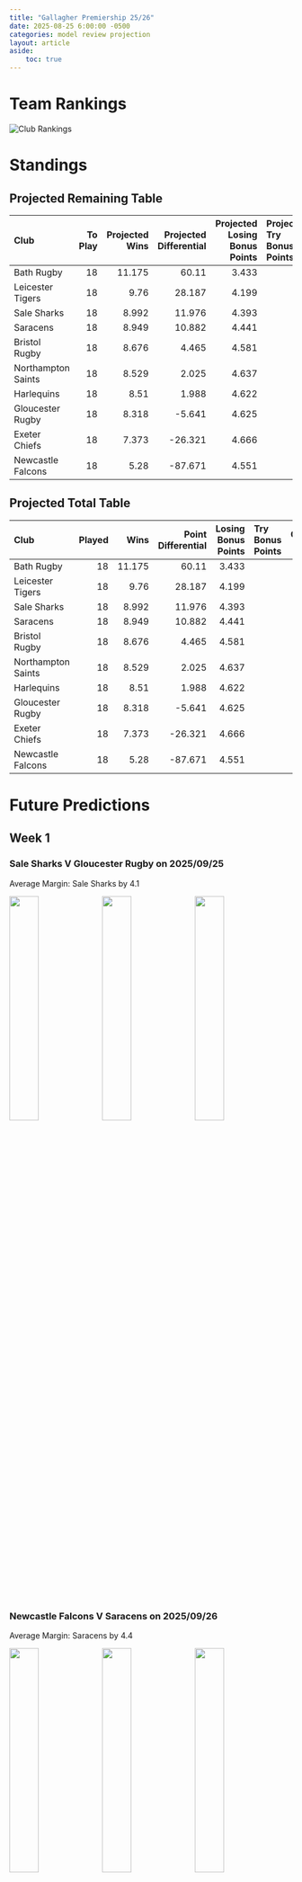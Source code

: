 ```yaml
---  
title: "Gallagher Premiership 25/26"  
date: 2025-08-25 6:00:00 -0500  
categories: model review projection  
layout: article  
aside:  
    toc: true  
---
```

# Team Rankings


![Club Rankings](plots/rankings_Gallagher_Premiership_2526.png)
# Standings

## Projected Remaining Table


| Club               |   To Play |   Projected Wins |   Projected Differential |   Projected Losing Bonus Points | Projected Try Bonus Points   |   Projected Competition Points |
|:-------------------|----------:|-----------------:|-------------------------:|--------------------------------:|:-----------------------------|-------------------------------:|
| Bath Rugby         |        18 |           11.175 |                   60.11  |                           3.433 |                              |                         49.839 |
| Leicester Tigers   |        18 |            9.76  |                   28.187 |                           4.199 |                              |                         45.033 |
| Sale Sharks        |        18 |            8.992 |                   11.976 |                           4.393 |                              |                         42.087 |
| Saracens           |        18 |            8.949 |                   10.882 |                           4.441 |                              |                         42.031 |
| Bristol Rugby      |        18 |            8.676 |                    4.465 |                           4.581 |                              |                         41.093 |
| Northampton Saints |        18 |            8.529 |                    2.025 |                           4.637 |                              |                         40.697 |
| Harlequins         |        18 |            8.51  |                    1.988 |                           4.622 |                              |                         40.602 |
| Gloucester Rugby   |        18 |            8.318 |                   -5.641 |                           4.625 |                              |                         39.671 |
| Exeter Chiefs      |        18 |            7.373 |                  -26.321 |                           4.666 |                              |                         35.984 |
| Newcastle Falcons  |        18 |            5.28  |                  -87.671 |                           4.551 |                              |                         27.111 |



## Projected Total Table


| Club               |   Played |   Wins |   Point Differential |   Losing Bonus Points | Try Bonus Points   |   Competition Points |
|:-------------------|---------:|-------:|---------------------:|----------------------:|:-------------------|---------------------:|
| Bath Rugby         |       18 | 11.175 |               60.11  |                 3.433 |                    |               49.839 |
| Leicester Tigers   |       18 |  9.76  |               28.187 |                 4.199 |                    |               45.033 |
| Sale Sharks        |       18 |  8.992 |               11.976 |                 4.393 |                    |               42.087 |
| Saracens           |       18 |  8.949 |               10.882 |                 4.441 |                    |               42.031 |
| Bristol Rugby      |       18 |  8.676 |                4.465 |                 4.581 |                    |               41.093 |
| Northampton Saints |       18 |  8.529 |                2.025 |                 4.637 |                    |               40.697 |
| Harlequins         |       18 |  8.51  |                1.988 |                 4.622 |                    |               40.602 |
| Gloucester Rugby   |       18 |  8.318 |               -5.641 |                 4.625 |                    |               39.671 |
| Exeter Chiefs      |       18 |  7.373 |              -26.321 |                 4.666 |                    |               35.984 |
| Newcastle Falcons  |       18 |  5.28  |              -87.671 |                 4.551 |                    |               27.111 |



# Future Predictions

## Week 1

### Sale Sharks V Gloucester Rugby on 2025/09/25


Average Margin: Sale Sharks by 4.1

<p float="left">
<img src="plots\2025-09-25-SaleSharks_V_GloucesterRugby_performances.png" width="32%" />
<img src="plots\2025-09-25-SaleSharks_V_GloucesterRugby_resultbar.png" width="32%" />
<img src="plots\2025-09-25-SaleSharks_V_GloucesterRugby_spreads.png" width="32%" />
</p>

### Newcastle Falcons V Saracens on 2025/09/26


Average Margin: Saracens by 4.4

<p float="left">
<img src="plots\2025-09-26-NewcastleFalcons_V_Saracens_performances.png" width="32%" />
<img src="plots\2025-09-26-NewcastleFalcons_V_Saracens_resultbar.png" width="32%" />
<img src="plots\2025-09-26-NewcastleFalcons_V_Saracens_spreads.png" width="32%" />
</p>

### Harlequins V Bath Rugby on 2025/09/26


Average Margin: Bath Rugby by 1.7

<p float="left">
<img src="plots\2025-09-26-Harlequins_V_BathRugby_performances.png" width="32%" />
<img src="plots\2025-09-26-Harlequins_V_BathRugby_resultbar.png" width="32%" />
<img src="plots\2025-09-26-Harlequins_V_BathRugby_spreads.png" width="32%" />
</p>

### Northampton Saints V Exeter Chiefs on 2025/09/28


Average Margin: Northampton Saints by 4.4

<p float="left">
<img src="plots\2025-09-28-NorthamptonSaints_V_ExeterChiefs_performances.png" width="32%" />
<img src="plots\2025-09-28-NorthamptonSaints_V_ExeterChiefs_resultbar.png" width="32%" />
<img src="plots\2025-09-28-NorthamptonSaints_V_ExeterChiefs_spreads.png" width="32%" />
</p>

### Bristol Rugby V Leicester Tigers on 2025/09/28


Average Margin: Bristol Rugby by 1.6

<p float="left">
<img src="plots\2025-09-28-BristolRugby_V_LeicesterTigers_performances.png" width="32%" />
<img src="plots\2025-09-28-BristolRugby_V_LeicesterTigers_resultbar.png" width="32%" />
<img src="plots\2025-09-28-BristolRugby_V_LeicesterTigers_spreads.png" width="32%" />
</p>

## Week 2

### Bath Rugby V Sale Sharks on 2025/10/03


Average Margin: Bath Rugby by 5.8

<p float="left">
<img src="plots\2025-10-03-BathRugby_V_SaleSharks_performances.png" width="32%" />
<img src="plots\2025-10-03-BathRugby_V_SaleSharks_resultbar.png" width="32%" />
<img src="plots\2025-10-03-BathRugby_V_SaleSharks_spreads.png" width="32%" />
</p>

### Leicester Tigers V Harlequins on 2025/10/04


Average Margin: Leicester Tigers by 4.2

<p float="left">
<img src="plots\2025-10-04-LeicesterTigers_V_Harlequins_performances.png" width="32%" />
<img src="plots\2025-10-04-LeicesterTigers_V_Harlequins_resultbar.png" width="32%" />
<img src="plots\2025-10-04-LeicesterTigers_V_Harlequins_spreads.png" width="32%" />
</p>

### Saracens V Bristol Rugby on 2025/10/04


Average Margin: Saracens by 3.0

<p float="left">
<img src="plots\2025-10-04-Saracens_V_BristolRugby_performances.png" width="32%" />
<img src="plots\2025-10-04-Saracens_V_BristolRugby_resultbar.png" width="32%" />
<img src="plots\2025-10-04-Saracens_V_BristolRugby_spreads.png" width="32%" />
</p>

### Exeter Chiefs V Newcastle Falcons on 2025/10/04


Average Margin: Exeter Chiefs by 7.4

<p float="left">
<img src="plots\2025-10-04-ExeterChiefs_V_NewcastleFalcons_performances.png" width="32%" />
<img src="plots\2025-10-04-ExeterChiefs_V_NewcastleFalcons_resultbar.png" width="32%" />
<img src="plots\2025-10-04-ExeterChiefs_V_NewcastleFalcons_spreads.png" width="32%" />
</p>

### Gloucester Rugby V Northampton Saints on 2025/10/05


Average Margin: Gloucester Rugby by 2.3

<p float="left">
<img src="plots\2025-10-05-GloucesterRugby_V_NorthamptonSaints_performances.png" width="32%" />
<img src="plots\2025-10-05-GloucesterRugby_V_NorthamptonSaints_resultbar.png" width="32%" />
<img src="plots\2025-10-05-GloucesterRugby_V_NorthamptonSaints_spreads.png" width="32%" />
</p>

## Week 3

### Sale Sharks V Newcastle Falcons on 2025/10/10


Average Margin: Sale Sharks by 8.6

<p float="left">
<img src="plots\2025-10-10-SaleSharks_V_NewcastleFalcons_performances.png" width="32%" />
<img src="plots\2025-10-10-SaleSharks_V_NewcastleFalcons_resultbar.png" width="32%" />
<img src="plots\2025-10-10-SaleSharks_V_NewcastleFalcons_spreads.png" width="32%" />
</p>

### Bristol Rugby V Exeter Chiefs on 2025/10/11


Average Margin: Bristol Rugby by 4.6

<p float="left">
<img src="plots\2025-10-11-BristolRugby_V_ExeterChiefs_performances.png" width="32%" />
<img src="plots\2025-10-11-BristolRugby_V_ExeterChiefs_resultbar.png" width="32%" />
<img src="plots\2025-10-11-BristolRugby_V_ExeterChiefs_spreads.png" width="32%" />
</p>

### Northampton Saints V Leicester Tigers on 2025/10/11


Average Margin: Northampton Saints by 0.7

<p float="left">
<img src="plots\2025-10-11-NorthamptonSaints_V_LeicesterTigers_performances.png" width="32%" />
<img src="plots\2025-10-11-NorthamptonSaints_V_LeicesterTigers_resultbar.png" width="32%" />
<img src="plots\2025-10-11-NorthamptonSaints_V_LeicesterTigers_spreads.png" width="32%" />
</p>

### Bath Rugby V Gloucester Rugby on 2025/10/11


Average Margin: Bath Rugby by 6.7

<p float="left">
<img src="plots\2025-10-11-BathRugby_V_GloucesterRugby_performances.png" width="32%" />
<img src="plots\2025-10-11-BathRugby_V_GloucesterRugby_resultbar.png" width="32%" />
<img src="plots\2025-10-11-BathRugby_V_GloucesterRugby_spreads.png" width="32%" />
</p>

### Harlequins V Saracens on 2025/10/12


Average Margin: Harlequins by 2.2

<p float="left">
<img src="plots\2025-10-12-Harlequins_V_Saracens_performances.png" width="32%" />
<img src="plots\2025-10-12-Harlequins_V_Saracens_resultbar.png" width="32%" />
<img src="plots\2025-10-12-Harlequins_V_Saracens_spreads.png" width="32%" />
</p>

## Week 4

### Gloucester Rugby V Bristol Rugby on 2025/10/17


Average Margin: Gloucester Rugby by 1.8

<p float="left">
<img src="plots\2025-10-17-GloucesterRugby_V_BristolRugby_performances.png" width="32%" />
<img src="plots\2025-10-17-GloucesterRugby_V_BristolRugby_resultbar.png" width="32%" />
<img src="plots\2025-10-17-GloucesterRugby_V_BristolRugby_spreads.png" width="32%" />
</p>

### Newcastle Falcons V Northampton Saints on 2025/10/17


Average Margin: Northampton Saints by 3.7

<p float="left">
<img src="plots\2025-10-17-NewcastleFalcons_V_NorthamptonSaints_performances.png" width="32%" />
<img src="plots\2025-10-17-NewcastleFalcons_V_NorthamptonSaints_resultbar.png" width="32%" />
<img src="plots\2025-10-17-NewcastleFalcons_V_NorthamptonSaints_spreads.png" width="32%" />
</p>

### Leicester Tigers V Bath Rugby on 2025/10/18


Average Margin: Leicester Tigers by 0.6

<p float="left">
<img src="plots\2025-10-18-LeicesterTigers_V_BathRugby_performances.png" width="32%" />
<img src="plots\2025-10-18-LeicesterTigers_V_BathRugby_resultbar.png" width="32%" />
<img src="plots\2025-10-18-LeicesterTigers_V_BathRugby_spreads.png" width="32%" />
</p>

### Saracens V Sale Sharks on 2025/10/18


Average Margin: Saracens by 3.2

<p float="left">
<img src="plots\2025-10-18-Saracens_V_SaleSharks_performances.png" width="32%" />
<img src="plots\2025-10-18-Saracens_V_SaleSharks_resultbar.png" width="32%" />
<img src="plots\2025-10-18-Saracens_V_SaleSharks_spreads.png" width="32%" />
</p>

### Exeter Chiefs V Harlequins on 2025/10/19


Average Margin: Exeter Chiefs by 0.4

<p float="left">
<img src="plots\2025-10-19-ExeterChiefs_V_Harlequins_performances.png" width="32%" />
<img src="plots\2025-10-19-ExeterChiefs_V_Harlequins_resultbar.png" width="32%" />
<img src="plots\2025-10-19-ExeterChiefs_V_Harlequins_spreads.png" width="32%" />
</p>

## Week 5

### Northampton Saints V Saracens on 2025/10/24


Average Margin: Northampton Saints by 2.0

<p float="left">
<img src="plots\2025-10-24-NorthamptonSaints_V_Saracens_performances.png" width="32%" />
<img src="plots\2025-10-24-NorthamptonSaints_V_Saracens_resultbar.png" width="32%" />
<img src="plots\2025-10-24-NorthamptonSaints_V_Saracens_spreads.png" width="32%" />
</p>

### Harlequins V Newcastle Falcons on 2025/10/25


Average Margin: Harlequins by 8.3

<p float="left">
<img src="plots\2025-10-25-Harlequins_V_NewcastleFalcons_performances.png" width="32%" />
<img src="plots\2025-10-25-Harlequins_V_NewcastleFalcons_resultbar.png" width="32%" />
<img src="plots\2025-10-25-Harlequins_V_NewcastleFalcons_spreads.png" width="32%" />
</p>

### Leicester Tigers V Sale Sharks on 2025/10/25


Average Margin: Leicester Tigers by 4.6

<p float="left">
<img src="plots\2025-10-25-LeicesterTigers_V_SaleSharks_performances.png" width="32%" />
<img src="plots\2025-10-25-LeicesterTigers_V_SaleSharks_resultbar.png" width="32%" />
<img src="plots\2025-10-25-LeicesterTigers_V_SaleSharks_spreads.png" width="32%" />
</p>

### Exeter Chiefs V Gloucester Rugby on 2025/10/25


Average Margin: Exeter Chiefs by 1.7

<p float="left">
<img src="plots\2025-10-25-ExeterChiefs_V_GloucesterRugby_performances.png" width="32%" />
<img src="plots\2025-10-25-ExeterChiefs_V_GloucesterRugby_resultbar.png" width="32%" />
<img src="plots\2025-10-25-ExeterChiefs_V_GloucesterRugby_spreads.png" width="32%" />
</p>

### Bath Rugby V Bristol Rugby on 2025/10/25


Average Margin: Bath Rugby by 6.3

<p float="left">
<img src="plots\2025-10-25-BathRugby_V_BristolRugby_performances.png" width="32%" />
<img src="plots\2025-10-25-BathRugby_V_BristolRugby_resultbar.png" width="32%" />
<img src="plots\2025-10-25-BathRugby_V_BristolRugby_spreads.png" width="32%" />
</p>

## Week 6

### Newcastle Falcons V Leicester Tigers on 2025/11/28


Average Margin: Leicester Tigers by 4.1

<p float="left">
<img src="plots\2025-11-28-NewcastleFalcons_V_LeicesterTigers_performances.png" width="32%" />
<img src="plots\2025-11-28-NewcastleFalcons_V_LeicesterTigers_resultbar.png" width="32%" />
<img src="plots\2025-11-28-NewcastleFalcons_V_LeicesterTigers_spreads.png" width="32%" />
</p>

### Sale Sharks V Exeter Chiefs on 2025/11/28


Average Margin: Sale Sharks by 5.3

<p float="left">
<img src="plots\2025-11-28-SaleSharks_V_ExeterChiefs_performances.png" width="32%" />
<img src="plots\2025-11-28-SaleSharks_V_ExeterChiefs_resultbar.png" width="32%" />
<img src="plots\2025-11-28-SaleSharks_V_ExeterChiefs_spreads.png" width="32%" />
</p>

### Gloucester Rugby V Harlequins on 2025/11/29


Average Margin: Gloucester Rugby by 2.1

<p float="left">
<img src="plots\2025-11-29-GloucesterRugby_V_Harlequins_performances.png" width="32%" />
<img src="plots\2025-11-29-GloucesterRugby_V_Harlequins_resultbar.png" width="32%" />
<img src="plots\2025-11-29-GloucesterRugby_V_Harlequins_spreads.png" width="32%" />
</p>

### Bristol Rugby V Northampton Saints on 2025/11/29


Average Margin: Bristol Rugby by 2.9

<p float="left">
<img src="plots\2025-11-29-BristolRugby_V_NorthamptonSaints_performances.png" width="32%" />
<img src="plots\2025-11-29-BristolRugby_V_NorthamptonSaints_resultbar.png" width="32%" />
<img src="plots\2025-11-29-BristolRugby_V_NorthamptonSaints_spreads.png" width="32%" />
</p>

### Saracens V Bath Rugby on 2025/11/30


Average Margin: Bath Rugby by 0.2

<p float="left">
<img src="plots\2025-11-30-Saracens_V_BathRugby_performances.png" width="32%" />
<img src="plots\2025-11-30-Saracens_V_BathRugby_resultbar.png" width="32%" />
<img src="plots\2025-11-30-Saracens_V_BathRugby_spreads.png" width="32%" />
</p>

## Week 7

### Leicester Tigers V Gloucester Rugby on 2025/12/19


Average Margin: Leicester Tigers by 4.1

<p float="left">
<img src="plots\2025-12-19-LeicesterTigers_V_GloucesterRugby_performances.png" width="32%" />
<img src="plots\2025-12-19-LeicesterTigers_V_GloucesterRugby_resultbar.png" width="32%" />
<img src="plots\2025-12-19-LeicesterTigers_V_GloucesterRugby_spreads.png" width="32%" />
</p>

### Harlequins V Bristol Rugby on 2025/12/20


Average Margin: Harlequins by 1.9

<p float="left">
<img src="plots\2025-12-20-Harlequins_V_BristolRugby_performances.png" width="32%" />
<img src="plots\2025-12-20-Harlequins_V_BristolRugby_resultbar.png" width="32%" />
<img src="plots\2025-12-20-Harlequins_V_BristolRugby_spreads.png" width="32%" />
</p>

### Northampton Saints V Sale Sharks on 2025/12/20


Average Margin: Northampton Saints by 2.2

<p float="left">
<img src="plots\2025-12-20-NorthamptonSaints_V_SaleSharks_performances.png" width="32%" />
<img src="plots\2025-12-20-NorthamptonSaints_V_SaleSharks_resultbar.png" width="32%" />
<img src="plots\2025-12-20-NorthamptonSaints_V_SaleSharks_spreads.png" width="32%" />
</p>

### Saracens V Exeter Chiefs on 2025/12/20


Average Margin: Saracens by 4.9

<p float="left">
<img src="plots\2025-12-20-Saracens_V_ExeterChiefs_performances.png" width="32%" />
<img src="plots\2025-12-20-Saracens_V_ExeterChiefs_resultbar.png" width="32%" />
<img src="plots\2025-12-20-Saracens_V_ExeterChiefs_spreads.png" width="32%" />
</p>

### Newcastle Falcons V Bath Rugby on 2025/12/21


Average Margin: Bath Rugby by 5.3

<p float="left">
<img src="plots\2025-12-21-NewcastleFalcons_V_BathRugby_performances.png" width="32%" />
<img src="plots\2025-12-21-NewcastleFalcons_V_BathRugby_resultbar.png" width="32%" />
<img src="plots\2025-12-21-NewcastleFalcons_V_BathRugby_spreads.png" width="32%" />
</p>

## Week 8

### Sale Sharks V Harlequins on 2025/12/26


Average Margin: Sale Sharks by 2.4

<p float="left">
<img src="plots\2025-12-26-SaleSharks_V_Harlequins_performances.png" width="32%" />
<img src="plots\2025-12-26-SaleSharks_V_Harlequins_resultbar.png" width="32%" />
<img src="plots\2025-12-26-SaleSharks_V_Harlequins_spreads.png" width="32%" />
</p>

### Bristol Rugby V Newcastle Falcons on 2025/12/27


Average Margin: Bristol Rugby by 7.7

<p float="left">
<img src="plots\2025-12-27-BristolRugby_V_NewcastleFalcons_performances.png" width="32%" />
<img src="plots\2025-12-27-BristolRugby_V_NewcastleFalcons_resultbar.png" width="32%" />
<img src="plots\2025-12-27-BristolRugby_V_NewcastleFalcons_spreads.png" width="32%" />
</p>

### Bath Rugby V Northampton Saints on 2025/12/27


Average Margin: Bath Rugby by 5.5

<p float="left">
<img src="plots\2025-12-27-BathRugby_V_NorthamptonSaints_performances.png" width="32%" />
<img src="plots\2025-12-27-BathRugby_V_NorthamptonSaints_resultbar.png" width="32%" />
<img src="plots\2025-12-27-BathRugby_V_NorthamptonSaints_spreads.png" width="32%" />
</p>

### Gloucester Rugby V Saracens on 2025/12/27


Average Margin: Gloucester Rugby by 2.7

<p float="left">
<img src="plots\2025-12-27-GloucesterRugby_V_Saracens_performances.png" width="32%" />
<img src="plots\2025-12-27-GloucesterRugby_V_Saracens_resultbar.png" width="32%" />
<img src="plots\2025-12-27-GloucesterRugby_V_Saracens_spreads.png" width="32%" />
</p>

### Exeter Chiefs V Leicester Tigers on 2025/12/28


Average Margin: Exeter Chiefs by 0.2

<p float="left">
<img src="plots\2025-12-28-ExeterChiefs_V_LeicesterTigers_performances.png" width="32%" />
<img src="plots\2025-12-28-ExeterChiefs_V_LeicesterTigers_resultbar.png" width="32%" />
<img src="plots\2025-12-28-ExeterChiefs_V_LeicesterTigers_spreads.png" width="32%" />
</p>

## Week 9

### Bristol Rugby V Sale Sharks on 2026/01/02


Average Margin: Bristol Rugby by 2.3

<p float="left">
<img src="plots\2026-01-02-BristolRugby_V_SaleSharks_performances.png" width="32%" />
<img src="plots\2026-01-02-BristolRugby_V_SaleSharks_resultbar.png" width="32%" />
<img src="plots\2026-01-02-BristolRugby_V_SaleSharks_spreads.png" width="32%" />
</p>

### Newcastle Falcons V Gloucester Rugby on 2026/01/02


Average Margin: Gloucester Rugby by 1.2

<p float="left">
<img src="plots\2026-01-02-NewcastleFalcons_V_GloucesterRugby_performances.png" width="32%" />
<img src="plots\2026-01-02-NewcastleFalcons_V_GloucesterRugby_resultbar.png" width="32%" />
<img src="plots\2026-01-02-NewcastleFalcons_V_GloucesterRugby_spreads.png" width="32%" />
</p>

### Northampton Saints V Harlequins on 2026/01/03


Average Margin: Northampton Saints by 2.2

<p float="left">
<img src="plots\2026-01-03-NorthamptonSaints_V_Harlequins_performances.png" width="32%" />
<img src="plots\2026-01-03-NorthamptonSaints_V_Harlequins_resultbar.png" width="32%" />
<img src="plots\2026-01-03-NorthamptonSaints_V_Harlequins_spreads.png" width="32%" />
</p>

### Bath Rugby V Exeter Chiefs on 2026/01/03


Average Margin: Bath Rugby by 6.9

<p float="left">
<img src="plots\2026-01-03-BathRugby_V_ExeterChiefs_performances.png" width="32%" />
<img src="plots\2026-01-03-BathRugby_V_ExeterChiefs_resultbar.png" width="32%" />
<img src="plots\2026-01-03-BathRugby_V_ExeterChiefs_spreads.png" width="32%" />
</p>

### Leicester Tigers V Saracens on 2026/01/04


Average Margin: Leicester Tigers by 4.0

<p float="left">
<img src="plots\2026-01-04-LeicesterTigers_V_Saracens_performances.png" width="32%" />
<img src="plots\2026-01-04-LeicesterTigers_V_Saracens_resultbar.png" width="32%" />
<img src="plots\2026-01-04-LeicesterTigers_V_Saracens_spreads.png" width="32%" />
</p>

## Week 10

### Sale Sharks V Northampton Saints on 2026/01/24


Average Margin: Sale Sharks by 3.7

<p float="left">
<img src="plots\2026-01-24-SaleSharks_V_NorthamptonSaints_performances.png" width="32%" />
<img src="plots\2026-01-24-SaleSharks_V_NorthamptonSaints_resultbar.png" width="32%" />
<img src="plots\2026-01-24-SaleSharks_V_NorthamptonSaints_spreads.png" width="32%" />
</p>

### Saracens V Newcastle Falcons on 2026/01/24


Average Margin: Saracens by 6.6

<p float="left">
<img src="plots\2026-01-24-Saracens_V_NewcastleFalcons_performances.png" width="32%" />
<img src="plots\2026-01-24-Saracens_V_NewcastleFalcons_resultbar.png" width="32%" />
<img src="plots\2026-01-24-Saracens_V_NewcastleFalcons_spreads.png" width="32%" />
</p>

### Exeter Chiefs V Bristol Rugby on 2026/01/24


Average Margin: Exeter Chiefs by 1.5

<p float="left">
<img src="plots\2026-01-24-ExeterChiefs_V_BristolRugby_performances.png" width="32%" />
<img src="plots\2026-01-24-ExeterChiefs_V_BristolRugby_resultbar.png" width="32%" />
<img src="plots\2026-01-24-ExeterChiefs_V_BristolRugby_spreads.png" width="32%" />
</p>

### Harlequins V Leicester Tigers on 2026/01/24


Average Margin: Harlequins by 1.5

<p float="left">
<img src="plots\2026-01-24-Harlequins_V_LeicesterTigers_performances.png" width="32%" />
<img src="plots\2026-01-24-Harlequins_V_LeicesterTigers_resultbar.png" width="32%" />
<img src="plots\2026-01-24-Harlequins_V_LeicesterTigers_spreads.png" width="32%" />
</p>

### Gloucester Rugby V Bath Rugby on 2026/01/24


Average Margin: Bath Rugby by 0.4

<p float="left">
<img src="plots\2026-01-24-GloucesterRugby_V_BathRugby_performances.png" width="32%" />
<img src="plots\2026-01-24-GloucesterRugby_V_BathRugby_resultbar.png" width="32%" />
<img src="plots\2026-01-24-GloucesterRugby_V_BathRugby_spreads.png" width="32%" />
</p>

## Week 11

### Exeter Chiefs V Sale Sharks on 2026/03/21


Average Margin: Exeter Chiefs by 1.0

<p float="left">
<img src="plots\2026-03-21-ExeterChiefs_V_SaleSharks_performances.png" width="32%" />
<img src="plots\2026-03-21-ExeterChiefs_V_SaleSharks_resultbar.png" width="32%" />
<img src="plots\2026-03-21-ExeterChiefs_V_SaleSharks_spreads.png" width="32%" />
</p>

### Bath Rugby V Saracens on 2026/03/21


Average Margin: Bath Rugby by 4.5

<p float="left">
<img src="plots\2026-03-21-BathRugby_V_Saracens_performances.png" width="32%" />
<img src="plots\2026-03-21-BathRugby_V_Saracens_resultbar.png" width="32%" />
<img src="plots\2026-03-21-BathRugby_V_Saracens_spreads.png" width="32%" />
</p>

### Harlequins V Gloucester Rugby on 2026/03/21


Average Margin: Harlequins by 2.7

<p float="left">
<img src="plots\2026-03-21-Harlequins_V_GloucesterRugby_performances.png" width="32%" />
<img src="plots\2026-03-21-Harlequins_V_GloucesterRugby_resultbar.png" width="32%" />
<img src="plots\2026-03-21-Harlequins_V_GloucesterRugby_spreads.png" width="32%" />
</p>

### Leicester Tigers V Bristol Rugby on 2026/03/21


Average Margin: Leicester Tigers by 4.0

<p float="left">
<img src="plots\2026-03-21-LeicesterTigers_V_BristolRugby_performances.png" width="32%" />
<img src="plots\2026-03-21-LeicesterTigers_V_BristolRugby_resultbar.png" width="32%" />
<img src="plots\2026-03-21-LeicesterTigers_V_BristolRugby_spreads.png" width="32%" />
</p>

### Northampton Saints V Newcastle Falcons on 2026/03/21


Average Margin: Northampton Saints by 5.9

<p float="left">
<img src="plots\2026-03-21-NorthamptonSaints_V_NewcastleFalcons_performances.png" width="32%" />
<img src="plots\2026-03-21-NorthamptonSaints_V_NewcastleFalcons_resultbar.png" width="32%" />
<img src="plots\2026-03-21-NorthamptonSaints_V_NewcastleFalcons_spreads.png" width="32%" />
</p>

## Week 12

### Saracens V Northampton Saints on 2026/03/28


Average Margin: Saracens by 3.1

<p float="left">
<img src="plots\2026-03-28-Saracens_V_NorthamptonSaints_performances.png" width="32%" />
<img src="plots\2026-03-28-Saracens_V_NorthamptonSaints_resultbar.png" width="32%" />
<img src="plots\2026-03-28-Saracens_V_NorthamptonSaints_spreads.png" width="32%" />
</p>

### Sale Sharks V Bath Rugby on 2026/03/28


Average Margin: Sale Sharks by 0.7

<p float="left">
<img src="plots\2026-03-28-SaleSharks_V_BathRugby_performances.png" width="32%" />
<img src="plots\2026-03-28-SaleSharks_V_BathRugby_resultbar.png" width="32%" />
<img src="plots\2026-03-28-SaleSharks_V_BathRugby_spreads.png" width="32%" />
</p>

### Bristol Rugby V Harlequins on 2026/03/28


Average Margin: Bristol Rugby by 2.6

<p float="left">
<img src="plots\2026-03-28-BristolRugby_V_Harlequins_performances.png" width="32%" />
<img src="plots\2026-03-28-BristolRugby_V_Harlequins_resultbar.png" width="32%" />
<img src="plots\2026-03-28-BristolRugby_V_Harlequins_spreads.png" width="32%" />
</p>

### Newcastle Falcons V Exeter Chiefs on 2026/03/28


Average Margin: Newcastle Falcons by 0.8

<p float="left">
<img src="plots\2026-03-28-NewcastleFalcons_V_ExeterChiefs_performances.png" width="32%" />
<img src="plots\2026-03-28-NewcastleFalcons_V_ExeterChiefs_resultbar.png" width="32%" />
<img src="plots\2026-03-28-NewcastleFalcons_V_ExeterChiefs_spreads.png" width="32%" />
</p>

### Gloucester Rugby V Leicester Tigers on 2026/03/28


Average Margin: Gloucester Rugby by 1.6

<p float="left">
<img src="plots\2026-03-28-GloucesterRugby_V_LeicesterTigers_performances.png" width="32%" />
<img src="plots\2026-03-28-GloucesterRugby_V_LeicesterTigers_resultbar.png" width="32%" />
<img src="plots\2026-03-28-GloucesterRugby_V_LeicesterTigers_spreads.png" width="32%" />
</p>

## Week 13

### Exeter Chiefs V Northampton Saints on 2026/04/18


Average Margin: Exeter Chiefs by 1.2

<p float="left">
<img src="plots\2026-04-18-ExeterChiefs_V_NorthamptonSaints_performances.png" width="32%" />
<img src="plots\2026-04-18-ExeterChiefs_V_NorthamptonSaints_resultbar.png" width="32%" />
<img src="plots\2026-04-18-ExeterChiefs_V_NorthamptonSaints_spreads.png" width="32%" />
</p>

### Bristol Rugby V Gloucester Rugby on 2026/04/18


Average Margin: Bristol Rugby by 3.2

<p float="left">
<img src="plots\2026-04-18-BristolRugby_V_GloucesterRugby_performances.png" width="32%" />
<img src="plots\2026-04-18-BristolRugby_V_GloucesterRugby_resultbar.png" width="32%" />
<img src="plots\2026-04-18-BristolRugby_V_GloucesterRugby_spreads.png" width="32%" />
</p>

### Sale Sharks V Saracens on 2026/04/18


Average Margin: Sale Sharks by 2.9

<p float="left">
<img src="plots\2026-04-18-SaleSharks_V_Saracens_performances.png" width="32%" />
<img src="plots\2026-04-18-SaleSharks_V_Saracens_resultbar.png" width="32%" />
<img src="plots\2026-04-18-SaleSharks_V_Saracens_spreads.png" width="32%" />
</p>

### Bath Rugby V Harlequins on 2026/04/18


Average Margin: Bath Rugby by 4.6

<p float="left">
<img src="plots\2026-04-18-BathRugby_V_Harlequins_performances.png" width="32%" />
<img src="plots\2026-04-18-BathRugby_V_Harlequins_resultbar.png" width="32%" />
<img src="plots\2026-04-18-BathRugby_V_Harlequins_spreads.png" width="32%" />
</p>

### Leicester Tigers V Newcastle Falcons on 2026/04/18


Average Margin: Leicester Tigers by 7.5

<p float="left">
<img src="plots\2026-04-18-LeicesterTigers_V_NewcastleFalcons_performances.png" width="32%" />
<img src="plots\2026-04-18-LeicesterTigers_V_NewcastleFalcons_resultbar.png" width="32%" />
<img src="plots\2026-04-18-LeicesterTigers_V_NewcastleFalcons_spreads.png" width="32%" />
</p>

## Week 14

### Saracens V Leicester Tigers on 2026/04/25


Average Margin: Saracens by 1.9

<p float="left">
<img src="plots\2026-04-25-Saracens_V_LeicesterTigers_performances.png" width="32%" />
<img src="plots\2026-04-25-Saracens_V_LeicesterTigers_resultbar.png" width="32%" />
<img src="plots\2026-04-25-Saracens_V_LeicesterTigers_spreads.png" width="32%" />
</p>

### Northampton Saints V Bath Rugby on 2026/04/25


Average Margin: Bath Rugby by 0.2

<p float="left">
<img src="plots\2026-04-25-NorthamptonSaints_V_BathRugby_performances.png" width="32%" />
<img src="plots\2026-04-25-NorthamptonSaints_V_BathRugby_resultbar.png" width="32%" />
<img src="plots\2026-04-25-NorthamptonSaints_V_BathRugby_spreads.png" width="32%" />
</p>

### Gloucester Rugby V Exeter Chiefs on 2026/04/25


Average Margin: Gloucester Rugby by 4.5

<p float="left">
<img src="plots\2026-04-25-GloucesterRugby_V_ExeterChiefs_performances.png" width="32%" />
<img src="plots\2026-04-25-GloucesterRugby_V_ExeterChiefs_resultbar.png" width="32%" />
<img src="plots\2026-04-25-GloucesterRugby_V_ExeterChiefs_spreads.png" width="32%" />
</p>

### Newcastle Falcons V Bristol Rugby on 2026/04/25


Average Margin: Bristol Rugby by 1.5

<p float="left">
<img src="plots\2026-04-25-NewcastleFalcons_V_BristolRugby_performances.png" width="32%" />
<img src="plots\2026-04-25-NewcastleFalcons_V_BristolRugby_resultbar.png" width="32%" />
<img src="plots\2026-04-25-NewcastleFalcons_V_BristolRugby_spreads.png" width="32%" />
</p>

### Harlequins V Sale Sharks on 2026/04/25


Average Margin: Harlequins by 1.5

<p float="left">
<img src="plots\2026-04-25-Harlequins_V_SaleSharks_performances.png" width="32%" />
<img src="plots\2026-04-25-Harlequins_V_SaleSharks_resultbar.png" width="32%" />
<img src="plots\2026-04-25-Harlequins_V_SaleSharks_spreads.png" width="32%" />
</p>

## Week 15

### Gloucester Rugby V Sale Sharks on 2026/05/09


Average Margin: Gloucester Rugby by 2.1

<p float="left">
<img src="plots\2026-05-09-GloucesterRugby_V_SaleSharks_performances.png" width="32%" />
<img src="plots\2026-05-09-GloucesterRugby_V_SaleSharks_resultbar.png" width="32%" />
<img src="plots\2026-05-09-GloucesterRugby_V_SaleSharks_spreads.png" width="32%" />
</p>

### Newcastle Falcons V Harlequins on 2026/05/09


Average Margin: Harlequins by 1.1

<p float="left">
<img src="plots\2026-05-09-NewcastleFalcons_V_Harlequins_performances.png" width="32%" />
<img src="plots\2026-05-09-NewcastleFalcons_V_Harlequins_resultbar.png" width="32%" />
<img src="plots\2026-05-09-NewcastleFalcons_V_Harlequins_spreads.png" width="32%" />
</p>

### Bristol Rugby V Saracens on 2026/05/09


Average Margin: Bristol Rugby by 2.1

<p float="left">
<img src="plots\2026-05-09-BristolRugby_V_Saracens_performances.png" width="32%" />
<img src="plots\2026-05-09-BristolRugby_V_Saracens_resultbar.png" width="32%" />
<img src="plots\2026-05-09-BristolRugby_V_Saracens_spreads.png" width="32%" />
</p>

### Exeter Chiefs V Bath Rugby on 2026/05/09


Average Margin: Bath Rugby by 1.3

<p float="left">
<img src="plots\2026-05-09-ExeterChiefs_V_BathRugby_performances.png" width="32%" />
<img src="plots\2026-05-09-ExeterChiefs_V_BathRugby_resultbar.png" width="32%" />
<img src="plots\2026-05-09-ExeterChiefs_V_BathRugby_spreads.png" width="32%" />
</p>

### Leicester Tigers V Northampton Saints on 2026/05/09


Average Margin: Leicester Tigers by 3.7

<p float="left">
<img src="plots\2026-05-09-LeicesterTigers_V_NorthamptonSaints_performances.png" width="32%" />
<img src="plots\2026-05-09-LeicesterTigers_V_NorthamptonSaints_resultbar.png" width="32%" />
<img src="plots\2026-05-09-LeicesterTigers_V_NorthamptonSaints_spreads.png" width="32%" />
</p>

## Week 16

### Sale Sharks V Leicester Tigers on 2026/05/16


Average Margin: Sale Sharks by 2.4

<p float="left">
<img src="plots\2026-05-16-SaleSharks_V_LeicesterTigers_performances.png" width="32%" />
<img src="plots\2026-05-16-SaleSharks_V_LeicesterTigers_resultbar.png" width="32%" />
<img src="plots\2026-05-16-SaleSharks_V_LeicesterTigers_spreads.png" width="32%" />
</p>

### Bath Rugby V Newcastle Falcons on 2026/05/16


Average Margin: Bath Rugby by 8.2

<p float="left">
<img src="plots\2026-05-16-BathRugby_V_NewcastleFalcons_performances.png" width="32%" />
<img src="plots\2026-05-16-BathRugby_V_NewcastleFalcons_resultbar.png" width="32%" />
<img src="plots\2026-05-16-BathRugby_V_NewcastleFalcons_spreads.png" width="32%" />
</p>

### Saracens V Gloucester Rugby on 2026/05/16


Average Margin: Saracens by 3.8

<p float="left">
<img src="plots\2026-05-16-Saracens_V_GloucesterRugby_performances.png" width="32%" />
<img src="plots\2026-05-16-Saracens_V_GloucesterRugby_resultbar.png" width="32%" />
<img src="plots\2026-05-16-Saracens_V_GloucesterRugby_spreads.png" width="32%" />
</p>

### Harlequins V Exeter Chiefs on 2026/05/16


Average Margin: Harlequins by 3.8

<p float="left">
<img src="plots\2026-05-16-Harlequins_V_ExeterChiefs_performances.png" width="32%" />
<img src="plots\2026-05-16-Harlequins_V_ExeterChiefs_resultbar.png" width="32%" />
<img src="plots\2026-05-16-Harlequins_V_ExeterChiefs_spreads.png" width="32%" />
</p>

### Northampton Saints V Bristol Rugby on 2026/05/16


Average Margin: Northampton Saints by 2.7

<p float="left">
<img src="plots\2026-05-16-NorthamptonSaints_V_BristolRugby_performances.png" width="32%" />
<img src="plots\2026-05-16-NorthamptonSaints_V_BristolRugby_resultbar.png" width="32%" />
<img src="plots\2026-05-16-NorthamptonSaints_V_BristolRugby_spreads.png" width="32%" />
</p>

## Week 17

### Saracens V Harlequins on 2026/05/30


Average Margin: Saracens by 2.6

<p float="left">
<img src="plots\2026-05-30-Saracens_V_Harlequins_performances.png" width="32%" />
<img src="plots\2026-05-30-Saracens_V_Harlequins_resultbar.png" width="32%" />
<img src="plots\2026-05-30-Saracens_V_Harlequins_spreads.png" width="32%" />
</p>

### Northampton Saints V Gloucester Rugby on 2026/05/30


Average Margin: Northampton Saints by 3.0

<p float="left">
<img src="plots\2026-05-30-NorthamptonSaints_V_GloucesterRugby_performances.png" width="32%" />
<img src="plots\2026-05-30-NorthamptonSaints_V_GloucesterRugby_resultbar.png" width="32%" />
<img src="plots\2026-05-30-NorthamptonSaints_V_GloucesterRugby_spreads.png" width="32%" />
</p>

### Newcastle Falcons V Sale Sharks on 2026/05/30


Average Margin: Sale Sharks by 1.2

<p float="left">
<img src="plots\2026-05-30-NewcastleFalcons_V_SaleSharks_performances.png" width="32%" />
<img src="plots\2026-05-30-NewcastleFalcons_V_SaleSharks_resultbar.png" width="32%" />
<img src="plots\2026-05-30-NewcastleFalcons_V_SaleSharks_spreads.png" width="32%" />
</p>

### Leicester Tigers V Exeter Chiefs on 2026/05/30


Average Margin: Leicester Tigers by 5.2

<p float="left">
<img src="plots\2026-05-30-LeicesterTigers_V_ExeterChiefs_performances.png" width="32%" />
<img src="plots\2026-05-30-LeicesterTigers_V_ExeterChiefs_resultbar.png" width="32%" />
<img src="plots\2026-05-30-LeicesterTigers_V_ExeterChiefs_spreads.png" width="32%" />
</p>

### Bristol Rugby V Bath Rugby on 2026/05/30


Average Margin: Bristol Rugby by 0.4

<p float="left">
<img src="plots\2026-05-30-BristolRugby_V_BathRugby_performances.png" width="32%" />
<img src="plots\2026-05-30-BristolRugby_V_BathRugby_resultbar.png" width="32%" />
<img src="plots\2026-05-30-BristolRugby_V_BathRugby_spreads.png" width="32%" />
</p>

## Week 18

### Gloucester Rugby V Newcastle Falcons on 2026/06/06


Average Margin: Gloucester Rugby by 5.7

<p float="left">
<img src="plots\2026-06-06-GloucesterRugby_V_NewcastleFalcons_performances.png" width="32%" />
<img src="plots\2026-06-06-GloucesterRugby_V_NewcastleFalcons_resultbar.png" width="32%" />
<img src="plots\2026-06-06-GloucesterRugby_V_NewcastleFalcons_spreads.png" width="32%" />
</p>

### Bath Rugby V Leicester Tigers on 2026/06/06


Average Margin: Bath Rugby by 4.1

<p float="left">
<img src="plots\2026-06-06-BathRugby_V_LeicesterTigers_performances.png" width="32%" />
<img src="plots\2026-06-06-BathRugby_V_LeicesterTigers_resultbar.png" width="32%" />
<img src="plots\2026-06-06-BathRugby_V_LeicesterTigers_spreads.png" width="32%" />
</p>

### Harlequins V Northampton Saints on 2026/06/06


Average Margin: Harlequins by 2.0

<p float="left">
<img src="plots\2026-06-06-Harlequins_V_NorthamptonSaints_performances.png" width="32%" />
<img src="plots\2026-06-06-Harlequins_V_NorthamptonSaints_resultbar.png" width="32%" />
<img src="plots\2026-06-06-Harlequins_V_NorthamptonSaints_spreads.png" width="32%" />
</p>

### Exeter Chiefs V Saracens on 2026/06/06


Average Margin: Exeter Chiefs by 2.0

<p float="left">
<img src="plots\2026-06-06-ExeterChiefs_V_Saracens_performances.png" width="32%" />
<img src="plots\2026-06-06-ExeterChiefs_V_Saracens_resultbar.png" width="32%" />
<img src="plots\2026-06-06-ExeterChiefs_V_Saracens_spreads.png" width="32%" />
</p>

### Sale Sharks V Bristol Rugby on 2026/06/06


Average Margin: Sale Sharks by 3.4

<p float="left">
<img src="plots\2026-06-06-SaleSharks_V_BristolRugby_performances.png" width="32%" />
<img src="plots\2026-06-06-SaleSharks_V_BristolRugby_resultbar.png" width="32%" />
<img src="plots\2026-06-06-SaleSharks_V_BristolRugby_spreads.png" width="32%" />
</p>
